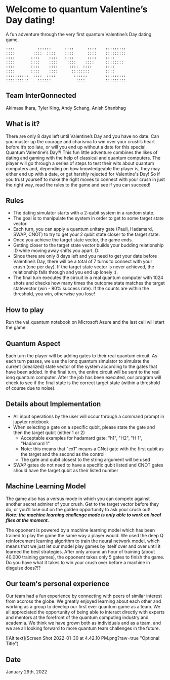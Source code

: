 # Welcome to quantum Valentine’s Day dating!

A fun adventure through the very first quantum Valentine’s Day dating game.

    ::::          ::::::      ::::      ::::    :::::::::
    ::::        ::::  ::::    ::::      ::::    :::::::::
    ::::       ::::    ::::   ::::      ::::    ::::
    ::::       ::::    ::::    ::::    ::::     ::::::::
    ::::       ::::    ::::     ::::  ::::      ::::
    ::::       ::::    ::::      ::::::::       ::::
    ::::::::::  ::::  ::::        ::::::        :::::::::
    ::::::::::    ::::::           ::::         :::::::::

## Team InterQonnected

Akimasa Ihara, Tyler King, Andy Schang, Anish Shanbhag

## What is it?

There are only 8 days left until Valentine’s Day and you have no date. Can you muster up the courage and charisma to win over your crush’s heart before it’s too late, or will you end up without a date for this special Quantum Valentine’s Day?! This fun little adventure combines the likes of dating and gaming with the help of classical and quantum computers. The player will go through a series of steps to test their wits about quantum computers and, depending on how knowledgeable the player is, they may either end up with a date, or get harshly rejected for Valentine's Day! So if you trust yourself to make the right moves to connect with your crush in just the right way, read the rules to the game and see if you can succeed!

## Rules

- The dating simulator starts with a 2-qubit system in a random state.
- The goal is to manipulate the system in order to get to some target state vector.
- Each turn, you can apply a quantum unitary gate (Pauli, Hadamard, SWAP, CNOT) to try to get your 2 qubit state closer to the target state.
- Once you achieve the target state vector, the game ends.
- Getting closer to the target state vector builds your budding relationship :D while moving away shifts you apart. D:
- Since there are only 8 days left and you need to get your date before Valentine’s Day, there will be a total of 7 turns to connect with your crush (one per day). If the target state vector is never achieved, the relationship falls through and you end up lonely :(.
- The final turn executes the circuit in a real quantum computer with 1024 shots and checks how many times the outcome state matches the target statevector (win - 80% success rate). If the counts are within the threshold, you win, otherwise you lose! 

## How to play
Run the val_quantum notebook on Microsoft Azure and the last cell will start the game. 

## Quantum Aspect

Each turn the player will be adding gates to their real quantum circuit. As each turn passes, we use the ionq quantum simulator to simulate the current (idealized) state vector of the system according to the gates that have been added. In the final turn, the entire circuit will be sent to the real ionq quantum computer. After the job has been executed, our program will check to see if the final state is the correct target state (within a threshold of course due to noise).

## Details about Implementation

- All input operations by the user will occur through a command prompt in jupyter notebook
- When selecting a gate on a specific qubit, please state the gate and then the target qubit (either 1 or 2)
  - Acceptable examples for hadamard gate: "h1", "H2", "H 1", "Hadamard 1"
  - Note: this means that "cx1" means a CNot gate with the first qubit as the target and the second as the control
  - The gate and qubit closest to the string argument will be used
- SWAP gates do not need to have a specific qubit listed and CNOT gates should have the target qubit as their listed number

## Machine Learning Model

The game also has a versus mode in which you can compete against another secret admirer of your crush. Get to the target vector before they do, or you'll lose out on the golden opportunity to ask your crush out!  
***Note: the machine learning challenge mode is only able to work on local files at the moment.***

The opponent is powered by a machine learning model which has been trained to play the game the same way a player would. We used the deep Q reinforcement learning algorithm to train the neural network model, which means that we just let our model play games by itself over and over until it learned the best strategies. After only around an hour of training (about 40,000 training games), the opponent takes only 5 gates to finish the game. Do you have what it takes to win your crush over before a machine in disguise does?!?

## Our team's personal experience
Our team had a fun experience by connecting with peers of similar interest from accross the globe. We greatly enjoyed learning about each other and working as a group to develop our first ever quantum game as a team. We all appreciated the opportunity of being able to interact directly with experts and mentors at the forefront of the quantum computing industry and academia. We think we have grown both as individuals and as a team, and we are all looking forward to more quantum team challenges in the future. 

![Alt text](Screen Shot 2022-01-30 at 4.42.10 PM.png?raw=true "Optional Title")

## Date

January 29th, 2022
